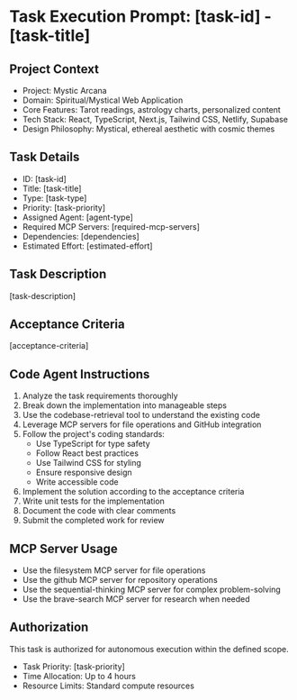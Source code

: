 # Task Execution Prompt: [task-id] - [task-title]

## Project Context
- Project: Mystic Arcana
- Domain: Spiritual/Mystical Web Application
- Core Features: Tarot readings, astrology charts, personalized content
- Tech Stack: React, TypeScript, Next.js, Tailwind CSS, Netlify, Supabase
- Design Philosophy: Mystical, ethereal aesthetic with cosmic themes

## Task Details
- ID: [task-id]
- Title: [task-title]
- Type: [task-type]
- Priority: [task-priority]
- Assigned Agent: [agent-type]
- Required MCP Servers: [required-mcp-servers]
- Dependencies: [dependencies]
- Estimated Effort: [estimated-effort]

## Task Description
[task-description]

## Acceptance Criteria
[acceptance-criteria]

## Code Agent Instructions
1. Analyze the task requirements thoroughly
2. Break down the implementation into manageable steps
3. Use the codebase-retrieval tool to understand the existing code
4. Leverage MCP servers for file operations and GitHub integration
5. Follow the project's coding standards:
   - Use TypeScript for type safety
   - Follow React best practices
   - Use Tailwind CSS for styling
   - Ensure responsive design
   - Write accessible code
6. Implement the solution according to the acceptance criteria
7. Write unit tests for the implementation
8. Document the code with clear comments
9. Submit the completed work for review

## MCP Server Usage
- Use the filesystem MCP server for file operations
- Use the github MCP server for repository operations
- Use the sequential-thinking MCP server for complex problem-solving
- Use the brave-search MCP server for research when needed

## Authorization
This task is authorized for autonomous execution within the defined scope.
- Task Priority: [task-priority]
- Time Allocation: Up to 4 hours
- Resource Limits: Standard compute resources
